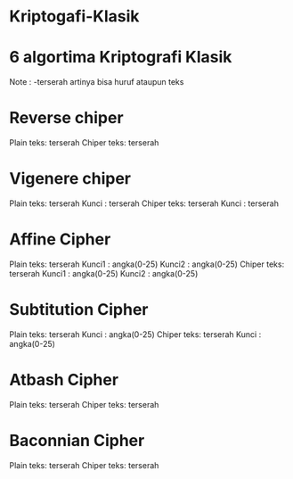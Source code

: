 # Kriptogafi-Klasik
# 6 algortima Kriptografi Klasik
Note : -terserah artinya bisa huruf ataupun teks

# Reverse chiper
Plain teks: terserah
Chiper teks: terserah

# Vigenere chiper
Plain teks: terserah
Kunci : terserah
Chiper teks: terserah
Kunci : terserah

# Affine Cipher
Plain teks: terserah
Kunci1 : angka(0-25)
Kunci2 : angka(0-25)
Chiper teks: terserah
Kunci1 : angka(0-25)
Kunci2 : angka(0-25)

# Subtitution Cipher
Plain teks: terserah
Kunci : angka(0-25)
Chiper teks: terserah
Kunci : angka(0-25)

# Atbash Cipher
Plain teks: terserah
Chiper teks: terserah

# Baconnian Cipher
Plain teks: terserah
Chiper teks: terserah